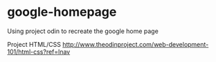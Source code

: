 # google-homepage
Using project odin to recreate the google home page

Project HTML/CSS
http://www.theodinproject.com/web-development-101/html-css?ref=lnav
